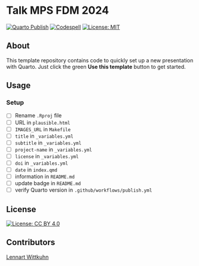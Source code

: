 # Talk MPS FDM 2024

[![Quarto Publish](https://github.com/lnnrtwttkhn/talk-mps-fdm-2024/actions/workflows/publish.yml/badge.svg)](https://github.com/lnnrtwttkhn/talk-mps-fdm-2024/actions/workflows/publish.yml)
[![Codespell](https://github.com/lnnrtwttkhn/talk-mps-fdm-2024/actions/workflows/codespell.yml/badge.svg)](https://github.com/lnnrtwttkhn/talk-mps-fdm-2024/actions/workflows/codespell.yml)
[![License: MIT](https://img.shields.io/badge/License-MIT-yellow.svg)](https://opensource.org/licenses/MIT)

## About

This template repository contains code to quickly set up a new presentation with Quarto.
Just click the green **Use this template** button to get started.

## Usage

### Setup

- [ ] Rename `.Rproj` file
- [ ] URL in `plausible.html`
- [ ] `IMAGES_URL` in `Makefile`
- [ ] `title` in `_variables.yml`
- [ ] `subtitle` in `_variables.yml`
- [ ] `project-name` in `_variables.yml`
- [ ] `license` in `_variables.yml`
- [ ] `doi` in `_variables.yml`
- [ ] `date` in `index.qmd`
- [ ] information in `README.md`
- [ ] update badge in `README.md`
- [ ] verify Quarto version in `.github/workflows/publish.yml`

## License

[![License: CC BY 4.0](https://img.shields.io/badge/License-CC_BY_4.0-lightgrey.svg)](https://creativecommons.org/licenses/by/4.0/)

## Contributors

[Lennart Wittkuhn](mailto:lennart.wittkuhn@uni-hamburg.de)
